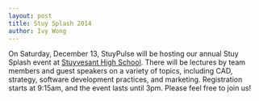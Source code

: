 ```yaml
---
layout: post
title: Stuy Splash 2014
author: Ivy Wong
---
```

On Saturday, December 13, StuyPulse will be hosting our annual Stuy Splash event at [Stuyvesant High School](http://stuypulse.com/contact/). There will be lectures by team members and guest speakers on a variety of topics, including CAD, strategy, software development practices, and marketing. Registration starts at 9:15am, and the event lasts until 3pm. Please feel free to join us! 
